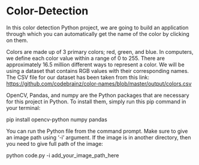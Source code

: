 # Color-Detection
In this color detection Python project, we are going to build an application through which you can automatically get the name of the color by clicking on them.

Colors are made up of 3 primary colors; red, green, and blue. In computers, we define each color value within a range of 0 to 255.
There are approximately 16.5 million different ways to represent a color. 
We will be using a dataset that contains RGB values with their corresponding names. The CSV file for our dataset has been taken from this link: 
https://github.com/codebrainz/color-names/blob/master/output/colors.csv

OpenCV, Pandas, and numpy are the Python packages that are necessary for this project in Python. To install them, simply run this pip command in your terminal:

pip install opencv-python numpy pandas

You can run the Python file from the command prompt. Make sure to give an image path using ‘-i’ argument. If the image is in another directory, then you need to give full path of the image:

  python code.py -i add_your_image_path_here
